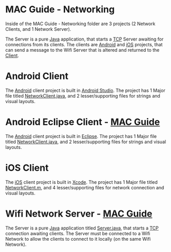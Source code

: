 MAC Guide - Networking
========

Inside of the MAC Guide - Networking folder are 3 projects (2 Network Clients, and 1 Network Server).

The Server is a pure [Java](http://www.java.com/en/download/faq/develop.xml) application, that starts a [TCP](http://www.webopedia.com/TERM/T/TCP.html) Server awaiting for connections from its clients. The clients are [Android](http://www.android.com/index.html) and [iOS](https://www.apple.com/ios/) projects, that can send a message to the Wifi Server that is altered and returned to the [Client](http://en.wikipedia.org/wiki/Client_(computing)).

Android Client
========

The [Android](http://www.android.com/index.html) client project is built in [Android Studio](http://developer.android.com/tools/studio/index.html). The project has 1 Major file titled [NetworkClient.java](https://github.com/the-mac/Tool-Kit/blob/master/MAC%20Guide%20-%20Networking/AndroidClient/app/src/main/java/us/mac/the/networking/NetworkClient.java), and 2 lesser/supporting files for strings and visual layouts.

Android Eclipse Client - [MAC Guide](https://github.com/the-mac/Tool-Kit/wiki/Android-Network-(Eclipse)--HowTo)
========

The [Android](http://www.android.com/index.html) client project is built in [Eclipse](https://eclipse.org/). The project has 1 Major file titled [NetworkClient.java](https://github.com/the-mac/Tool-Kit/blob/master/MAC%20Guide%20-%20Networking/AndroidEclipseClient/src/us/mac/the/networking/NetworkClient.java), and 2 lesser/supporting files for strings and visual layouts.

iOS Client
========

The [iOS](https://www.apple.com/ios/) client project is built in [Xcode](https://developer.apple.com/xcode/). The project has 1 Major file titled [NetworkClient.m](https://github.com/the-mac/Tool-Kit/blob/master/MAC%20Guide%20-%20Networking/iOS%20Client/iOS%20Client/NetworkClient.m), and 4 lesser/supporting files for network connection and visual layouts.

Wifi Network Server - [MAC Guide](https://github.com/the-mac/Tool-Kit/wiki/Java-Server-(Eclipse)---HowTo)
========
The Server is a pure [Java](http://www.java.com/en/download/faq/develop.xml) application titled [Server.java](https://github.com/the-mac/Tool-Kit/blob/master/MAC%20Guide%20-%20Networking/Wifi%20Server/src/Server.java), that starts a [TCP](http://www.webopedia.com/TERM/T/TCP.html) connection awaiting clients. The Server must be connected to a Wifi Network to allow the clients to connect to it locally (on the same Wifi Network).
